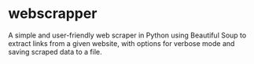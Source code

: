 # webscrapper
A simple and user-friendly web scraper in Python using Beautiful Soup to extract links from a given website, with options for verbose mode and saving scraped data to a file.
